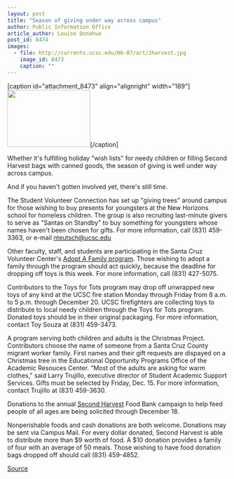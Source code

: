 ```yaml
---
layout: post
title: "Season of giving under way across campus"
author: Public Information Office
article_author: Louise Donahue
post_id: 8474
images:
  - file: http://currents.ucsc.edu/06-07/art/2harvest.jpg
    image_id: 8473
    caption: ""
---
```


[caption id="attachment_8473" align="alignright" width="189"]<a href="http://dev-ucsc-news.pantheonsite.io/wp-content/uploads/2006/12/2harvest.jpg"><img class="size-full wp-image-8473" src="http://dev-ucsc-news.pantheonsite.io/wp-content/uploads/2006/12/2harvest.jpg" alt="" width="189" height="130" /></a>[/caption]
<a name="content" id="content"></a>
<p>
  Whether it's fulfilling holiday "wish lists" for needy children or filling Second Harvest bags with canned goods, the season of giving is well under way across campus.
</p>
<p>
  And if you haven't gotten involved yet, there's still time.
</p>
<p>
  The Student Volunteer Connection has set up "giving trees" around campus for those wishing to buy presents for youngsters at the New Horizons school for homeless children. The group is also recruiting last-minute givers to serve as "Santas on Standby" to buy something for youngsters whose names haven't been chosen for gifts. For more information, call (831) 459-3363, or e-mail <a href="mailto:nteutsch@ucsc.edu">nteutsch@ucsc.edu</a>
</p>
<p>
  Other faculty, staff, and students are participating in the Santa Cruz Volunteer Center's <a href="http://scvolunteercenter.com/adopt-a-family/default.asp">Adopt A Family program</a>. Those wishing to adopt a family through the program should act quickly, because the deadline for dropping off toys is this week. For more information, call (831) 427-5075.
</p>
<p>
  Contributors to the Toys for Tots program may drop off unwrapped new toys of any kind at the UCSC fire station Monday through Friday from 8 a.m. to 5 p.m. through December 20. UCSC firefighters are collecting toys to distribute to local needy children through the Toys for Tots program. Donated toys should be in their original packaging. For more information, contact Toy Souza at (831) 459-3473.
</p>
<p>
  A program serving both children and adults is the Christmas Project. Contributors choose the name of someone from a Santa Cruz County migrant worker family. First names and their gift requests are dispayed on a Christmas tree in the Educational Opportunity Programs Office of the Academic Resouces Center. "Most of the adults are asking for warm clothes," said Larry Trujillo, executive director of Student Academic Support Services. Gifts must be selected by Friday, Dec. 15. For more information, contact Trujillo at (831) 459-3630.
</p>
<p>
  Donations to the annual <a href="http://www.thefoodbank.org">Second Harvest</a> Food Bank campaign to help feed people of all ages are being solicited through December 18.
</p>
<p>
  Nonperishable foods and cash donations are both welcome. Donations may be sent via Campus Mail. For every dollar donated, Second Harvest is able to distribute more than $9 worth of food. A $10 donation provides a family of four with an average of 50 meals. Those wishing to have food donation bags dropped off should call (831) 459-4852.<br>
</p>
<p><a href="http://www1.ucsc.edu/currents/06-07/12-11/giving.asp" title="Permalink to giving">Source</a></p>
